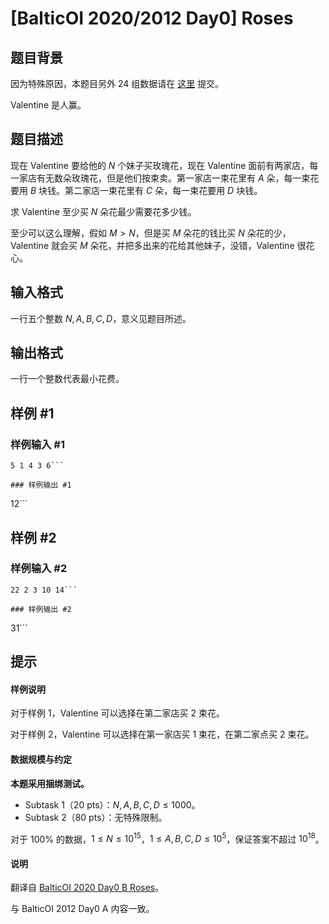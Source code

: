 # [BalticOI 2020/2012 Day0] Roses

## 题目背景

因为特殊原因，本题目另外 $24$ 组数据请在 [这里](https://www.luogu.com.cn/problem/U127462) 提交。

Valentine 是人赢。

## 题目描述

现在 Valentine 要给他的 $N$ 个妹子买玫瑰花，现在 Valentine 面前有两家店，每一家店有无数朵玫瑰花，但是他们按束卖。第一家店一束花里有 $A$ 朵，每一束花要用 $B$ 块钱。第二家店一束花里有 $C$ 朵，每一束花要用 $D$ 块钱。

求 Valentine 至少买 $N$ 朵花最少需要花多少钱。

至少可以这么理解，假如 $M>N$，但是买 $M$ 朵花的钱比买 $N$ 朵花的少，Valentine 就会买 $M$ 朵花，并把多出来的花给其他妹子，没错，Valentine 很花心。

## 输入格式

一行五个整数 $N,A,B,C,D$，意义见题目所述。

## 输出格式

一行一个整数代表最小花费。

## 样例 #1

### 样例输入 #1
```
5 1 4 3 6```

### 样例输出 #1

```
12```

## 样例 #2

### 样例输入 #2
```
22 2 3 10 14```

### 样例输出 #2

```
31```

## 提示

#### 样例说明

对于样例 $1$，Valentine 可以选择在第二家店买 $2$ 束花。

对于样例 $2$，Valentine 可以选择在第一家店买 $1$ 束花，在第二家点买 $2$ 束花。

#### 数据规模与约定

**本题采用捆绑测试。**

- Subtask 1（20 pts）：$N,A,B,C,D \le 1000$。
- Subtask 2（80 pts）：无特殊限制。

对于 $100\%$ 的数据，$1 \le N \le 10^{15}$，$1 \le A,B,C,D \le 10^5$，保证答案不超过 $10^{18}$。

#### 说明

翻译自 [BalticOI 2020 Day0 B Roses](http://www.boi2020.lv/data/tasks/en/day0/roses.pdf)。

与 BalticOI 2012 Day0 A 内容一致。
